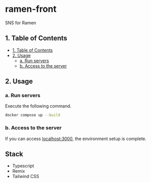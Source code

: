 # ramen-front

SNS for Ramen

## 1. Table of Contents

- [1. Table of Contents](#1-table-of-contents)
- [2. Usage](#2-usage)
  - [a. Run servers](#a-run-servers)
  - [b. Access to the server](#b-access-to-the-server)

## 2. Usage

### a. Run servers

Execute the following command.

```sh
docker compose up --build
```

### b. Access to the server

If you can access [localhost:3000](http://localhost:3000),
the environment setup is complete.

## Stack

- Typescript
- Remix
- Tailwind CSS
